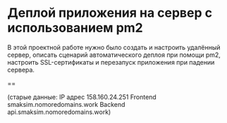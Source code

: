 # Деплой приложения на сервер с использованием pm2

В этой проектной работе нужно было создать и настроить удалённый сервер, описать сценарий автоматического деплоя при помощи pm2, настроить SSL-сертификаты и перезапуск приложения при падении сервера.

==

(старые данные:
IP адрес 158.160.24.251
Frontend smaksim.nomoredomains.work
Backend api.smaksim.nomoredomains.work)
